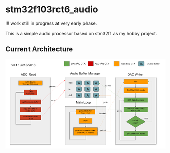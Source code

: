 # stm32f103rct6_audio

!!! work still in progress at very early phase.

This is a simple audio processor based on stm32f1 as my hobby project.

## Current Architecture
![Architecture](doc/audio_flow.png "Audio Flow")
